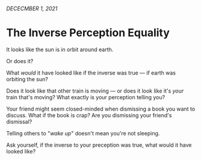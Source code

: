 <!-- header.html, {title: 'The Inverse Perception Equality'} -->

###### DECECMBER 1, 2021

# The Inverse Perception Equality

It looks like the sun is in orbit around earth.

Or does it?

What *would* it have looked like if the inverse was true — if earth was orbiting the sun?

Does it look like that other train is moving — or does it look like it's *your* train that's moving? What exactly is your perception telling you?

Your friend might seem closed-minded when dismissing a book you want to discuss. What if the book is crap? Are you dismissing your friend's dismissal?

Telling others to "*wake up*" doesn't mean you're not sleeping.

Ask yourself, if the inverse to your preception was true, what would it have looked like?

<!-- footer.html -->
